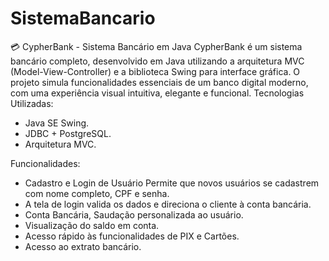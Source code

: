 # SistemaBancario
💳 CypherBank - Sistema Bancário em Java
CypherBank é um sistema bancário completo, desenvolvido em Java utilizando a arquitetura MVC (Model-View-Controller) e a biblioteca Swing para interface gráfica. O projeto simula funcionalidades essenciais de um banco digital moderno, com uma experiência visual intuitiva, elegante e funcional. 
Tecnologias Utilizadas:
- Java SE  Swing.
- JDBC + PostgreSQL.
- Arquitetura MVC.

 Funcionalidades:
- Cadastro e Login de Usuário Permite que novos usuários se cadastrem com nome completo, CPF e senha.
- A tela de login valida os dados e direciona o cliente à conta bancária.
- Conta Bancária, Saudação personalizada ao usuário.
- Visualização do saldo em conta.
- Acesso rápido às funcionalidades de PIX e Cartões.
- Acesso ao extrato bancário. 
